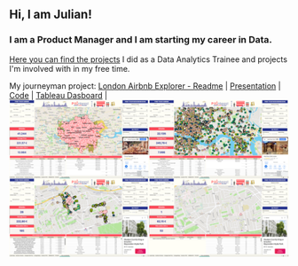 ## Hi, I am Julian! ##
### I am a Product Manager and I am starting my career in Data.
[Here you can find the projects](https://github.com/Jappler85/my_projects) I did as a Data Analytics Trainee and projects I'm involved with in my free time.

My journeyman project: [London Airbnb Explorer - Readme](https://github.com/Jappler85/my_projects/blob/main/README.md) | [Presentation](https://github.com/Jappler85/my_projects/blob/main/journeymans_piece_airbnb_explorer/journeymans_piece_london_airbnb_explorer_presentation.pdf) | [Code](https://github.com/Jappler85/my_projects/blob/main/journeymans_piece_airbnb_explorer/journeymans_piece_london_airbnb_explorer.ipynb) | [Tableau Dasboard](https://public.tableau.com/app/profile/adri.n.dom.nguez/viz/POInterest-LondonAirbnbExplorer/FINALDASHBOARD) | ![Screenshots](https://github.com/Jappler85/my_projects/blob/main/journeymans_piece_airbnb_explorer/dashboard_london_airbnb_explorer.png)
